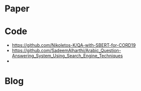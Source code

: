 # Paper


# Code
- https://github.com/Nikoletos-K/QA-with-SBERT-for-CORD19
- https://github.com/SadeemAlharthi/Arabic_Question-Answering_System_Using_Search_Engine_Techniques
- 



# Blog


